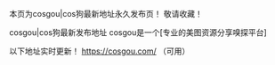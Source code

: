 本页为cosgou|cos狗最新地址永久发布页！ 敬请收藏！

cosgou|cos狗最新发布地址
cosgou是一个[专业的美图资源分享嗅探平台]

以下地址实时更新！
https://cosgou.com/ （可用）
